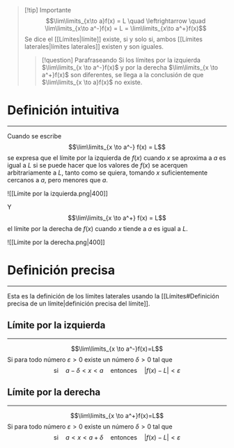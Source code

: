 >[!tip] Importante
$$\lim\limits_{x\to a}f(x) = L \quad \leftrightarrow \quad \lim\limits_{x\to a^-}f(x) = L = \lim\limits_{x\to a^+}f(x)$$
Se dice el [[Límites|límite]] existe, si y solo si, ambos [[Límites laterales|límites laterales]] existen y son iguales.
>> [!question] Parafraseando
Si los límites por la izquierda $\lim\limits_{x \to a^-}f(x)$ y por la derecha $\lim\limits_{x \to a^+}f(x)$ son diferentes, se llega a la conclusión de que $\lim\limits_{x \to a}f(x)$ no existe.
# Definición intuitiva
---
Cuando se escribe
$$\lim\limits_{x \to a^-} f(x) = L$$
se expresa que el límite por la izquierda de $f(x)$ cuando $x$ se aproxima a $a$ es igual a $L$ si se puede hacer que los valores de $f(x)$ se acerquen arbitrariamente a $L$, tanto como se quiera, tomando $x$ suficientemente cercanos a $a$, pero menores que $a$.

![[Límite por la izquierda.png|400]]

Y
$$\lim\limits_{x \to a^+} f(x) = L$$
el límite por la derecha de $f(x)$ cuando $x$ tiende a $a$ es igual a $L$.

![[Límite por la derecha.png|400]]

# Definición precisa
---
Esta es la definición de los límites laterales usando la [[Límites#Definición precisa de un límite|definición precisa del límite]].
## Límite por la izquierda
---
$$\lim\limits_{x \to a^-}f(x)=L$$
Si para todo número $\varepsilon > 0$ existe un número $\delta > 0$ tal que
$$\text{si} \quad a - \delta < x < a \quad \text{entonces} \quad |f(x) - L | < \varepsilon$$
## Límite por la derecha
---
$$\lim\limits_{x \to a^+}f(x)=L$$
Si para todo número $\varepsilon > 0$ existe un número $\delta > 0$ tal que
$$\text{si} \quad a < x < a + \delta  \quad \text{entonces} \quad |f(x) - L | < \varepsilon$$
